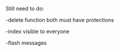 Still need to do:

-delete function
  both must have protections

-index visible to everyone

-flash messages
